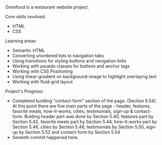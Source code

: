 Omnifood is a restaurant website project.

Core skills involved:
* HTML
* CSS

Learning areas:
* Semantic HTML
* Converting unordered lists to navigation tabs
* Using transitions for styling buttons and navigation links
* Working with psuedo classes for buttons and anchor tags
* Working with CSS Positioning
* Using linear-gradient on background-image to highlight overlaying text
* Working with fluid-grid layout

Project's Progress:
* Completed building "contact-form" section of the page. (Section 5.54).
At this point there are five main parts of the page - header, features, favorite meals, how-it-works, cities, testimonials, sign-up & contact-form.
Bulding header part was done by Section 5.40, features part by Section 5.42, favorite meals part by Section 5.44, how-it-works part by Section 5.46, cities by Section 5.48, testimonials by Section 5.50, sign-up by Section 5.52 and contact-form by Section 5.54
* Seventh commit happened here.
